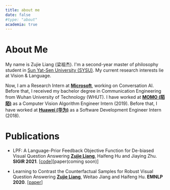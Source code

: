 ```yaml
---
title: about me
date: false
#type: "about"
academia: true
---
```




# About Me #

My name is Zujie Liang (梁祖杰). I'm a second-year master of philosophy student in [Sun Yat-Sen University (SYSU)](https://www.sysu.edu.cn). My current research interests lie at Vision & Language.

Now, I am a Research Intern at **<u>Microsoft</u>**, working on Conversation AI. Before that, I received my bachelor degree in Communication Engineering from Wuhan University of Technology (WHUT). I have worked at **<u>MOMO (陌陌)</u>** as a Computer Vision Algorithm Engineer Intern (2019). Before that, I have worked at <u>**Huawei (华为)**</u> as a Software Development Engineer Intern (2018). 

# Publications #

- LPF: A Language-Prior Feedback Objective Function for De-biased Visual Question Answering
<u>**Zujie Liang**</u>, Haifeng Hu and Jiaying Zhu.
    **SIGIR 2021**. [[code](https://github.com/jokieleung/LPF-VQA)][paper(coming soon)]

- Learning to Contrast the Counterfactual Samples for Robust Visual Question Answering
<u>**Zujie Liang**</u>, Weitao Jiang and Haifeng Hu.
    **EMNLP 2020**. [[paper](https://www.aclweb.org/anthology/2020.emnlp-main.265.pdf)]


